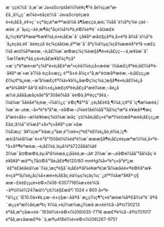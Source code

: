 æ¨ççè¦½å¨ä¸æ¯æ´JavaScriptåè½ï¼è¥ç¶²é åè½ç¡æ³æ­£å¸¸ä½¿ç¨æï¼è«éåçè¦½å¨JavaScriptçæã    é«è¡å£å¸¸è¢«ç¨±çºãç¡è²æ®ºæãï¼å å¶åæççä¸æé¡¯ï¼åå¯è½åºç¾é ­çãé ­æãé ¸é¨åµç¡¬ãè¸æ¶ãç²åç­è¼å¾®ä¸é©ï¼è®è¨±å¤æ£èå¿½ç¥äºå®ææª¢æ¥ï¼ä¸é«è¡å£æ¯å¨çå¥åº·æå¤§çå®ä¸å±éªå å­ï¼å¯è½å°è´å¿èçãä¸­é¢¨ãèèçç­å´éç¾çãå¤æ¸äººæ¯å¨åºç¾ä½µç¼çå¾ææè­å°èªå·±æ£çï¼å æ­¤ï¼å®æéæ¸¬è¡å£ï¼æ¯æ©æç¼ç¾èæ§å¶é«è¡å£çç¬¬ä¸æ­¥ãæ¯å¹´5æ17æ¥çºãä¸çé«è¡å£æ¥ãï¼ç®çå°±æ¯çºäºæé«æ°ç¾å°é«è¡å£é²æ²»çéè¦ï¼è¡çå±æéæ¨ï¼ãæ­£ç¢ºéè¡å£ï¼å®è­·å¥åº·æ´»æ´ä¹ï¼ã         è¡çå±æç¿ é³³å±é·å¼ç±²å¸æ°é¤æå®æéæ¸¬è¡å£çç¿æ£ï¼ç¢ºä¿éæ¸¬æ¹å¼æ­£ç¢ºï¼ä»¥ä¾¿åæ©ç¼ç¾ä¸¦æ§å¶é«è¡å£ï¼é¿åæªä¾å¥åº·åå°å´éå½±é¿ãæ­£ç¢ºéè¡å£çå°æéï¼éæ¸¬åé¿åæ½è¸ãååå¡æåçéåè³å°30åéï¼åå¨èé©ä¸å®éçç°å¢ä¸­ï¼ä¼æ¯5åéåé²è¡éæ¸¬ï¼ä½¿ç¨é©ç¶å°ºå¯¸çè¡å£è¢å¸¶ï¼ä¸¦ç¢ºå¯¦ç¶æ¼æèä¸ï¼æ¯æ¬¡éæ¸¬å»ºè­°è³å°æ¸¬éå©æ¬¡ï¼éé1åéï¼åå¹³åå¼çºæºã          è¥æå®¶æçå²æé«åå±¬æ¼è¥èæç¾¤ï¼æ´æåç¨ç¤¾åè¡å£ç«è³æºï¼é¤æå®æéè¡å£çç¿æ£ãä¸¦å¾å¹´è¼æå°±å»ºç«å¥åº·çæ´»åæï¼å¦æ¡ç¨å¥½çæ²¹èãæ¸ç³ãæ¸é¹½èé«çºé£²é£ï¼é¿åè¸éï¼ä¸¦ç¶­æè¦å¾éåï¼æ¯é±è³å°150åéï¼ï¼éäºé½æ¯æææ§å¶è¡å£çééµæªæ½ï¼ä¸å»ºè­°å±å®¶èªæéæ¸¬è¡å£ï¼ä¸¦éµå¾ªã722ååãï¼â¢	2ï¼æ¯å¤©æ©ä¸èµ·åºå¾èæä¸ç¡ååéä¸æ¬¡â¢	2ï¼æ¯æ¬¡éå©éï¼åå¹³åå¼åç´é           è¥å¥åº·æäººç7å¤©å¹³åè¡å£è¶é120/80 mmHgï¼å»ºè­°ç«å³èª¿æ´é£²é£ãéåèä½æ¯ï¼ä¸¦æçºè§å¯è¡å£è®åï¼è¥æªè¦æ¹åï¼æåéè«®è©¢å°æ¥­é«çäººå¡ï¼é¿åç¼å±æé«è¡å£åç¸éä½µç¼çãç¼ç¨¿äººï¼åæ°å¥åº·ç§  ææ¬£éé£çµ¡é»è©±ï¼06-6357716ï¼æ±èè¾¦å¬å®¤ï¼è½247æä½³çè¦½è§£æåº¦ 1024 x 800 å»ºè­°ä½¿ç¨IE10.0ä»¥ä¸çæ¬é±ç§æ¬åå®å¨æ¿ç­ï½ç¶²ç«è³æéæ¾å®£åï½è³è¨å®å¨æ¿ç­è²æï½åé¡æª¢ç´¢ï¼ä¸»é¡ï½æ½æ¿ï½æå
æ±èè¾¦å¬å®¤730213 èºåå¸æ°çåæ±èè·¯163èï½é»è©±ï¼(06)635-7716 
ææ£®è¾¦å¬å®¤701017 èºåå¸æ±åææ£®è·¯ä¸æ®µ418èï½é»è©±ï¼(06)267-9751 
